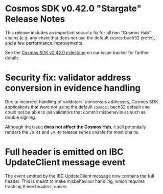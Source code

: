 # Cosmos SDK v0.42.0 "Stargate" Release Notes

This release includes an important security fix for all non "Cosmos Hub" chains (e.g. any chain that does not use the default `cosmos` bech32 prefix), and a few performance improvements.

See the [Cosmos SDK v0.42.0 milestone](https://github.com/cosmos/cosmos-sdk/milestone/42?closed=1) on our issue tracker for further details.

# Security fix: validator address conversion in evidence handling

Due to incorrect handling of validators' consensus addresses, Cosmos SDK applications that were not
using the default `cosmos1` bech32 default one could not be able to jail validators that commit
misbehaviours such as double signing.

Although the issue **does not affect the Cosmos Hub**, it still potentially renders the `v0.41` and `v0.40`
release series unsafe for most chains.

# Full header is emitted on IBC UpdateClient message event

The event emitted by the IBC UpdateClient message now contains the full header.
This is meant to make misbehaviour handling, which requires tracking these headers, easier.

